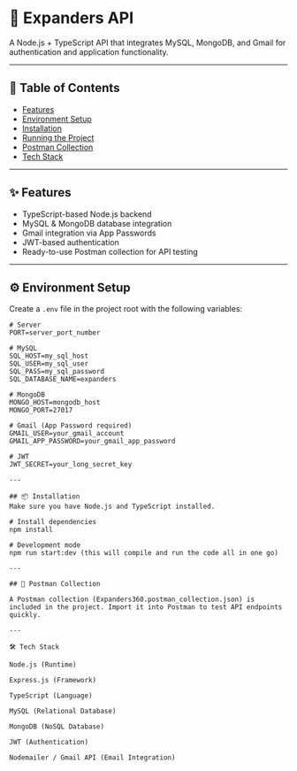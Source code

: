 # 🚀 Expanders API

A Node.js + TypeScript API that integrates MySQL, MongoDB, and Gmail for authentication and application functionality.  

---

## 📑 Table of Contents
- [Features](#-features)
- [Environment Setup](#-environment-setup)
- [Installation](#-installation)
- [Running the Project](#-running-the-project)
- [Postman Collection](#-postman-collection)
- [Tech Stack](#-tech-stack)

---

## ✨ Features
- TypeScript-based Node.js backend
- MySQL & MongoDB database integration
- Gmail integration via App Passwords
- JWT-based authentication
- Ready-to-use Postman collection for API testing

---

## ⚙️ Environment Setup

Create a `.env` file in the project root with the following variables:

```env
# Server
PORT=server_port_number

# MySQL
SQL_HOST=my_sql_host
SQL_USER=my_sql_user
SQL_PASS=my_sql_password
SQL_DATABASE_NAME=expanders

# MongoDB
MONGO_HOST=mongodb_host
MONGO_PORT=27017

# Gmail (App Password required)
GMAIL_USER=your_gmail_account
GMAIL_APP_PASSWORD=your_gmail_app_password

# JWT
JWT_SECRET=your_long_secret_key

---

## 📦 Installation
Make sure you have Node.js and TypeScript installed.

# Install dependencies
npm install

# Development mode
npm run start:dev (this will compile and run the code all in one go)

---

## 🧪 Postman Collection

A Postman collection (Expanders360.postman_collection.json) is included in the project. Import it into Postman to test API endpoints quickly.

---

🛠️ Tech Stack

Node.js (Runtime)

Express.js (Framework)

TypeScript (Language)

MySQL (Relational Database)

MongoDB (NoSQL Database)

JWT (Authentication)

Nodemailer / Gmail API (Email Integration)

